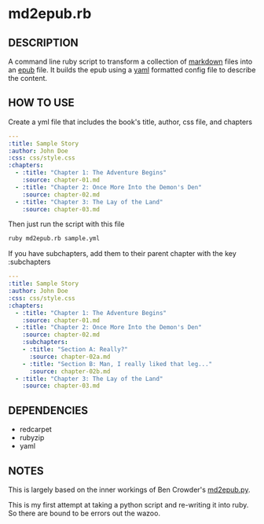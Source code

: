 md2epub.rb
==========

## DESCRIPTION

A command line ruby script to transform a collection of [markdown](http://daringfireball.net/projects/markdown/) files into an [epub](http://en.wikipedia.org/wiki/EPUB) file. It builds the epub using a [yaml](http://yaml.org/) formatted config file to describe the content.

## HOW TO USE

Create a yml file that includes the book's title, author, css file, and chapters

```yaml
---
:title: Sample Story
:author: John Doe
:css: css/style.css
:chapters:
  - :title: "Chapter 1: The Adventure Begins"
    :source: chapter-01.md
  - :title: "Chapter 2: Once More Into the Demon's Den"
    :source: chapter-02.md
  - :title: "Chapter 3: The Lay of the Land"
    :source: chapter-03.md
```

Then just run the script with this file

```bash
ruby md2epub.rb sample.yml
```

If you have subchapters, add them to their parent chapter with the key :subchapters

```yaml
---
:title: Sample Story
:author: John Doe
:css: css/style.css
:chapters:
  - :title: "Chapter 1: The Adventure Begins"
    :source: chapter-01.md
  - :title: "Chapter 2: Once More Into the Demon's Den"
    :source: chapter-02.md
    :subchapters:
    - :title: "Section A: Really?"
      :source: chapter-02a.md
    - :title: "Section B: Man, I really liked that leg..."
      :source: chapter-02b.md
  - :title: "Chapter 3: The Lay of the Land"
    :source: chapter-03.md
```

## DEPENDENCIES

- redcarpet
- rubyzip
- yaml

## NOTES

This is largely based on the inner workings of Ben Crowder's [md2epub.py](https://github.com/bencrowder/md2epub).

This is my first attempt at taking a python script and re-writing it into ruby. So there are bound to be errors out the wazoo.